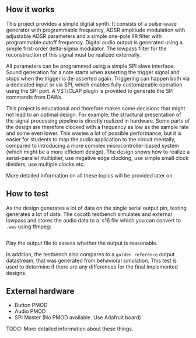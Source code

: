 <!---

This file is used to generate your project datasheet. Please fill in the information below and delete any unused
sections.

You can also include images in this folder and reference them in the markdown. Each image must be less than
512 kb in size, and the combined size of all images must be less than 1 MB.
-->

## How it works

This project provides a simple digital synth.
It consists of a pulse-wave generator with programmable frequency,
ADSR amplitude modulation with adjustable ADSR parameters and
a simple one-pole IIR filter with programmable cutoff frequency.
Digital audio output is generated using a simple first-order delta-sigma modulator.
The lowpass filter for the reconstruction of this signal must be realized externally.

All parameters can be programmed using a simple SPI slave interface.
Sound generation for a note starts when asserting the trigger signal and stops when the trigger is de-asserted again.
Triggering can happen both via a dedicated input or via SPI, which enables fully customizeable operation using the SPI port.
A VST/CLAP plugin is provided to generate the SPI commands from DAWs.

This project is educational and therefore makes some decisions that might not lead to an optimal design.
For example, the structural presentation of the signal processing pipeline is directly realized in hardware.
Some parts of the design are therefore clocked with a frequency as low as the sample rate and some even lower.
This wastes a lot of possible performance, but it is easier for students to map the audio application to the circuit mentally, compared to introducing a more complex microcontroller-based system (which might be a more efficient design).
The design shows how to realize a serial-parallel multiplier, use negative edge clocking, use simple small clock dividers, use multiple clocks etc. 

More detailed information on all these topics will be provided later on.

## How to test

As the design generates a lot of data on the single serial output pin, testing generates a lot of data.
The cocotb testbench simulates and external lowpass and stores the audio data to a .s16 file which you can convert to `.wav` using ffmpeg:

```bash

```

Play the output file to assess whether the output is reasonable.

In addition, the testbench also compares to a `golden reference` output datastream, that was generated from behavioral simulation.
This test is used to determine if there are any differences for the final implemented designs.

## External hardware

* Button PMOD
* Audio PMOD
* SPI Master (No PMOD available. Use Adafruit board)

TODO: More detailed information about these things.